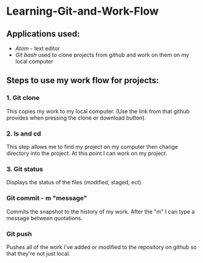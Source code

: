 # Learning-Git-and-Work-Flow

## Applications used:
* _Atom_ - text editor
* _Git bash_ used to clone projects from github and work on them on my local computer

## Steps to use my work flow for projects:
### 1. Git clone
This copies my work to my local computer. (Use the link from that github provides when pressing the clone or download button).

### 2. ls and cd
This step allows me to find my project on my computer then change directory into the project. At this point I can work on my project.

### 3. Git status
Displays the status of the files (modified, staged, ect).

### Git commit - m "message"
Commits the snapshot to the history of my work. After the "m" I can type a message between quotations. 

### Git push
Pushes all of the work I've added or modified to the repository on github so that they're not just local. 

